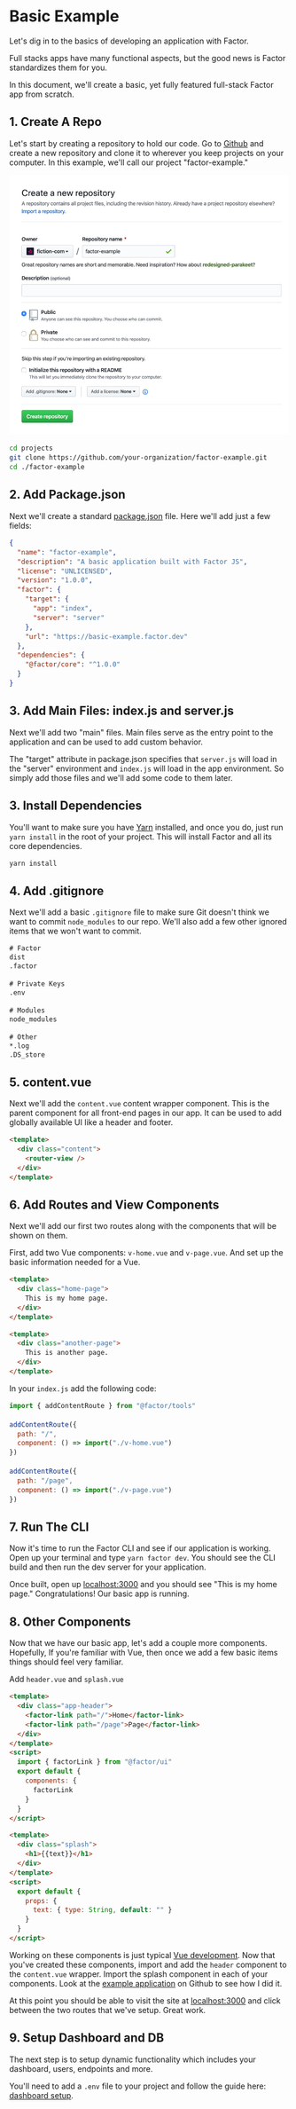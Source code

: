 # Basic Example

Let's dig in to the basics of developing an application with Factor.

Full stacks apps have many functional aspects, but the good news is Factor standardizes them for you.

In this document, we'll create a basic, yet fully featured full-stack Factor app from scratch.

## 1. Create A Repo

Let's start by creating a repository to hold our code. Go to [Github](https://github.com/) and create a new repository and clone it to wherever you keep projects on your computer. In this example, we'll call our project "factor-example."

![Create A Repo](./example/create-repo.jpg)

```bash
cd projects
git clone https://github.com/your-organization/factor-example.git
cd ./factor-example
```

## 2. Add Package.json

Next we'll create a standard [package.json](https://docs.npmjs.com/files/package.json) file. Here we'll add just a few fields:

```json
{
  "name": "factor-example",
  "description": "A basic application built with Factor JS",
  "license": "UNLICENSED",
  "version": "1.0.0",
  "factor": {
    "target": {
      "app": "index",
      "server": "server"
    },
    "url": "https://basic-example.factor.dev"
  },
  "dependencies": {
    "@factor/core": "^1.0.0"
  }
}
```

## 3. Add Main Files: index.js and server.js

Next we'll add two "main" files. Main files serve as the entry point to the application and can be used to add custom behavior.

The "target" attribute in package.json specifies that `server.js` will load in the "server" environment and `index.js` will load in the app environment. So simply add those files and we'll add some code to them later.

## 3. Install Dependencies

You'll want to make sure you have [Yarn](https://yarnpkg.com/lang/en/) installed, and once you do, just run `yarn install` in the root of your project. This will install Factor and all its core dependencies.

```bash
yarn install
```

## 4. Add .gitignore

Next we'll add a basic `.gitignore` file to make sure Git doesn't think we want to commit `node_modules` to our repo. We'll also add a few other ignored items that we won't want to commit.

```git
# Factor
dist
.factor

# Private Keys
.env

# Modules
node_modules

# Other
*.log
.DS_store
```

## 5. content.vue

Next we'll add the `content.vue` content wrapper component. This is the parent component for all front-end pages in our app. It can be used to add globally available UI like a header and footer.

```html
<template>
  <div class="content">
    <router-view />
  </div>
</template>
```

## 6. Add Routes and View Components

Next we'll add our first two routes along with the components that will be shown on them.

First, add two Vue components: `v-home.vue` and `v-page.vue`. And set up the basic information needed for a Vue.

```html
<template>
  <div class="home-page">
    This is my home page.
  </div>
</template>
```

```html
<template>
  <div class="another-page">
    This is another page.
  </div>
</template>
```

In your `index.js` add the following code:

```js
import { addContentRoute } from "@factor/tools"

addContentRoute({
  path: "/",
  component: () => import("./v-home.vue")
})

addContentRoute({
  path: "/page",
  component: () => import("./v-page.vue")
})
```

## 7. Run The CLI

Now it's time to run the Factor CLI and see if our application is working. Open up your terminal and type `yarn factor dev`. You should see the CLI build and then run the dev server for your application.

Once built, open up [localhost:3000](https://localhost:3000) and you should see "This is my home page." Congratulations! Our basic app is running.

## 8. Other Components

Now that we have our basic app, let's add a couple more components. Hopefully, If you're familiar with Vue, then once we add a few basic items things should feel very familiar.

Add `header.vue` and `splash.vue`

```html
<template>
  <div class="app-header">
    <factor-link path="/">Home</factor-link>
    <factor-link path="/page">Page</factor-link>
  </div>
</template>
<script>
  import { factorLink } from "@factor/ui"
  export default {
    components: {
      factorLink
    }
  }
</script>
```

```html
<template>
  <div class="splash">
    <h1>{{text}}</h1>
  </div>
</template>
<script>
  export default {
    props: {
      text: { type: String, default: "" }
    }
  }
</script>
```

Working on these components is just typical [Vue development](https://vuejs.org/). Now that you've created these components, import and add the `header` component to the `content.vue` wrapper. Import the splash component in each of your components. Look at the [example application](https://github.com/fiction-com/factor-example) on Github to see how I did it.

At this point you should be able to visit the site at [localhost:3000](https://localhost:3000) and click between the two routes that we've setup. Great work.

## 9. Setup Dashboard and DB

The next step is to setup dynamic functionality which includes your dashboard, users, endpoints and more.

You'll need to add a `.env` file to your project and follow the guide here: [dashboard setup](./dashboard-setup).
